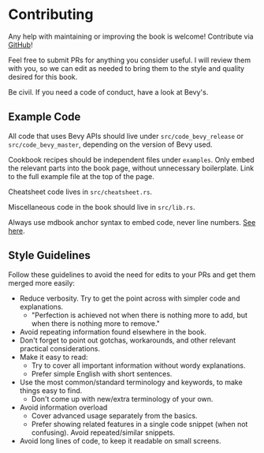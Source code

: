 # Contributing

Any help with maintaining or improving the book is welcome! Contribute via [GitHub](https://github.com/bevy-cheatbook/bevy-cheatbook)!

Feel free to submit PRs for anything you consider useful. I will review them with you, so we can edit as needed to bring them to the style and quality desired for this book.

Be civil. If you need a code of conduct, have a look at Bevy's.

## Example Code

All code that uses Bevy APIs should live under `src/code_bevy_release` or `src/code_bevy_master`, depending on the version of Bevy used.

Cookbook recipes should be independent files under `examples`. Only embed the relevant parts into the book page, without unnecessary boilerplate. Link to the full example file at the top of the page.

Cheatsheet code lives in `src/cheatsheet.rs`.

Miscellaneous code in the book should live in `src/lib.rs`.

Always use mdbook anchor syntax to embed code, never line numbers.
[See here](https://rust-lang.github.io/mdBook/format/mdbook.html#including-portions-of-a-file).

## Style Guidelines

Follow these guidelines to avoid the need for edits to your PRs and get them merged more easily:

 - Reduce verbosity. Try to get the point across with simpler code and explanations.
   - "Perfection is achieved not when there is nothing more to add, but when there is nothing more to remove."
 - Avoid repeating information found elsewhere in the book.
 - Don't forget to point out gotchas, workarounds, and other relevant practical considerations.
 - Make it easy to read:
   - Try to cover all important information without wordy explanations.
   - Prefer simple English with short sentences.
 - Use the most common/standard terminology and keywords, to make things easy to find.
   - Don't come up with new/extra terminology of your own.
 - Avoid information overload
   - Cover advanced usage separately from the basics.
   - Prefer showing related features in a single code snippet (when not confusing). Avoid repeated/similar snippets.
 - Avoid long lines of code, to keep it readable on small screens.
